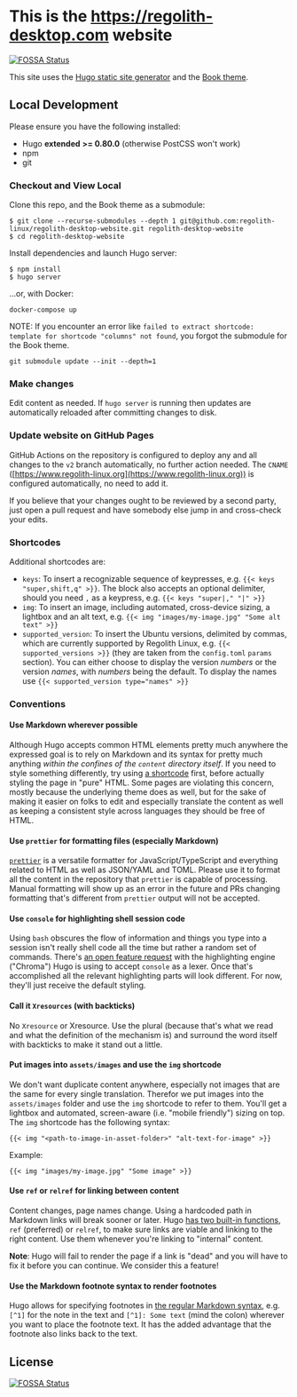 # This is the https://regolith-desktop.com website
[![FOSSA Status](https://app.fossa.com/api/projects/git%2Bgithub.com%2Fsirredbeard%2Fregolith-desktop-website.svg?type=shield)](https://app.fossa.com/projects/git%2Bgithub.com%2Fsirredbeard%2Fregolith-desktop-website?ref=badge_shield)


This site uses the [Hugo static site generator](https://gohugo.io/) and the [Book theme](https://themes.gohugo.io/themes/hugo-book/).

## Local Development

Please ensure you have the following installed:

- Hugo **extended** **>= 0.80.0** (otherwise PostCSS won't work)
- npm
- git

### Checkout and View Local

Clone this repo, and the Book theme as a submodule:

```console
$ git clone --recurse-submodules --depth 1 git@github.com:regolith-linux/regolith-desktop-website.git regolith-desktop-website
$ cd regolith-desktop-website
```

Install dependencies and launch Hugo server:

```console
$ npm install
$ hugo server
```

...or, with Docker:

```console
docker-compose up
```

NOTE: If you encounter an error like `failed to extract shortcode: template for shortcode "columns" not found`, you forgot the submodule for the Book theme.

```console
git submodule update --init --depth=1
```

### Make changes

Edit content as needed. If `hugo server` is running then updates are automatically reloaded after committing changes to disk.

### Update website on GitHub Pages

GitHub Actions on the repository is configured to deploy any and all changes to the `v2` branch automatically, no further action needed. The `CNAME` ([https://www.regolith-linux.org](https://www.regolith-linux.org)) is configured automatically, no need to add it.

If you believe that your changes ought to be reviewed by a second party, just open a pull request and have somebody else jump in and cross-check your edits.

### Shortcodes

Additional shortcodes are:

- `keys`: To insert a recognizable sequence of keypresses, e.g. `{{< keys "super,shift,q" >}}`. The block also accepts an optional delimiter, should you need `,` as a keypress, e.g. `{{< keys "super|," "|" >}}`
- `img`: To insert an image, including automated, cross-device sizing, a lightbox and an alt text, e.g. `{{< img "images/my-image.jpg" "Some alt text" >}}`
- `supported_version`: To insert the Ubuntu versions, delimited by commas, which are currently supported by Regolith Linux, e.g. `{{< supported_versions >}}` (they are taken from the `config.toml` `params` section). You can either choose to display the version _numbers_ or the version _names_, with _numbers_ being the default. To display the names use `{{< supported_version type="names" >}}`

### Conventions

#### Use Markdown wherever possible

Although Hugo accepts common HTML elements pretty much anywhere the expressed goal is to rely on Markdown and its syntax for pretty much anything _within the confines of the `content` directory itself_. If you need to style something differently, try using [a shortcode](https://gohugo.io/templates/shortcode-templates/) first, before actually styling the page in "pure" HTML. Some pages are violating this concern, mostly because the underlying theme does as well, but for the sake of making it easier on folks to edit and especially translate the content as well as keeping a consistent style across languages they should be free of HTML.

#### Use `prettier` for formatting files (especially Markdown)

[`prettier`](https://www.npmjs.com/package/prettier) is a versatile formatter for JavaScript/TypeScript and everything related to HTML as well as JSON/YAML and TOML. Please use it to format all the content in the repository that `prettier` is capable of processing. Manual formatting will show up as an error in the future and PRs changing formatting that's different from `prettier` output will not be accepted.

#### Use `console` for highlighting shell session code

Using `bash` obscures the flow of information and things you type into a session isn't really shell code all the time but rather a random set of commands. There's [an open feature request](https://github.com/alecthomas/chroma/issues/137) with the highlighting engine ("Chroma") Hugo is using to accept `console` as a lexer. Once that's accomplished all the relevant highlighting parts will look different. For now, they'll just receive the default styling.

#### Call it `Xresources` (with backticks)

No `Xresource` or Xresource. Use the plural (because that's what we read and what the definition of the mechanism is) and surround the word itself with backticks to make it stand out a little.

#### Put images into `assets/images` and use the `img` shortcode

We don't want duplicate content anywhere, especially not images that are the same for every single translation. Therefor we put images into the `assets/images` folder and use the `img` shortcode to refer to them. You'll get a lightbox and automated, screen-aware (i.e. "mobile friendly") sizing on top. The `img` shortcode has the following syntax:

```go-html-template
{{< img "<path-to-image-in-asset-folder>" "alt-text-for-image" >}}
```

Example:

```go-html-template
{{< img "images/my-image.jpg" "Some image" >}}
```

#### Use `ref` or `relref` for linking between content

Content changes, page names change. Using a hardcoded path in Markdown links will break sooner or later. Hugo [has two built-in functions](https://gohugo.io/content-management/cross-references/), `ref` (preferred) or `relref`, to make sure links are viable and linking to the right content. Use them whenever you're linking to "internal" content.

**Note**: Hugo will fail to render the page if a link is "dead" and you will have to fix it before you can continue. We consider this a feature!

#### Use the Markdown footnote syntax to render footnotes

Hugo allows for specifying footnotes in [the regular Markdown syntax](https://michelf.ca/projects/php-markdown/extra/#footnotes), e.g. `[^1]` for the note in the text and `[^1]: Some text` (mind the colon) wherever you want to place the footnote text. It has the added advantage that the footnote also links back to the text.


## License
[![FOSSA Status](https://app.fossa.com/api/projects/git%2Bgithub.com%2Fsirredbeard%2Fregolith-desktop-website.svg?type=large)](https://app.fossa.com/projects/git%2Bgithub.com%2Fsirredbeard%2Fregolith-desktop-website?ref=badge_large)